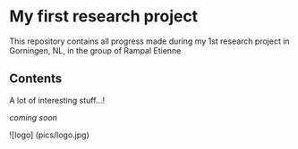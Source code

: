 # My first research project
This repository contains all progress made during my 1st research project in Gorningen, NL, in the group of Rampal Etienne

## Contents
A lot of interesting stuff...!

*coming soon*

![logo] (pics/logo.jpg)
